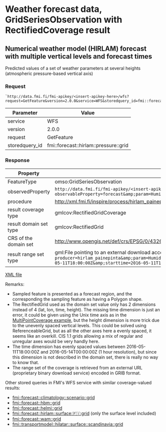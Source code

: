 # Weather forecast data, GridSeriesObservation with RectifiedCoverage result

## Numerical weather model (HIRLAM) forecast with multiple vertical levels and forecast times

Predicted values of a set of weather parameters at several heights (atmospheric pressure-based vertical axis)

### Request

	`http://data.fmi.fi/fmi-apikey/<insert-apikey-here>/wfs?request=GetFeature&version=2.0.0&service=WFS&storedquery_id=fmi::forecast::hirlam::pressure::grid`

Parameter      | Value
---------------|----------------
service        | WFS
version        | 2.0.0
request        | GetFeature
storedquery_id | fmi::forecast::hirlam::pressure::grid

### Response

Property               | Value
-----------------------|-------------------
FeatureType            | omso:GridSeriesObservation
observedProperty       | `http://data.fmi.fi/fmi-apikey/<insert-apikey-here>/meta?observableProperty=forecast&amp;param=Humidity,Temperature,GeopHeight,VelocityPotential,WindUMS,WindVMS,PseudoAdiabaticPotentialTemperature,DewPoint&amp;language=eng&amp;units=grib`
procedure              | http://xml.fmi.fi/inspire/process/hirlam_painepinta
result coverage type   | gmlcov:RectifiedGridCoverage
result domain set type | gmlcov:RectifiedGrid
CRS of the domain set  | http://www.opengis.net/def/crs/EPSG/0/4326
result range set type  | gml:File pointing to an external download access point `http://data.fmi.fi/fmi-apikey/<insert-apikey-here>/download?producer=hirlam_painepinta&amp;param=Humidity,Temperature,GeopHeight,VelocityPotential,WindUMS,WindVMS,PseudoAdiabaticPotentialTemperature,DewPoint&amp;bbox=-180,25.6476611861807,180,89.9999445853145&amp;origintime=2016-05-11T18:00:00Z&amp;starttime=2016-05-11T18:00:00Z&amp;endtime=2016-05-14T00:00:00Z&amp;format=grib2&amp;projection=epsg:4326&amp;levels=1000,925,850,700,500,400,300,250,200,100,50`

[XML file](./fmi-wfs-forecast-hirlam-levels.xml)

Remarks:

* Sampled feature is presented as a forecast region, and the corresponding the sampling feature as having a Polygon shape.
* The RectifiedGrid used as the domain set value only has 2 dimensions instead of 4 (lat, lon, time, height). The missing time dimension is just an error, it could be given using the Unix time axis as in the [MultiPointCoverage example](../gridseriesobservation_multipointcoverage/README.md), but the height dimension is more trick due to the unevenly spaced vertical levels. This could be solved using ReferenceableGrid, but as all the other axes here a evenly spaced, it seems like an overkill. CIS 1.1 grids allowing a mix of regular and unregular axes would be very handly here.
* The time dimension has evenly spaced values between 2016-05-11T18:00:00Z and 2016-05-14T00:00:00Z (1 hour resolution), but since this dimension is not described in the domain set, there is really no way to know that.
* The range set of the coverage is retrieved from an external URL (proprietary binary download service) encoded in GRIB format.

Other stored queries in FMI's WFS service with similar coverage-valued results:

* [fmi::forecast::climatology::scenario::grid](http://data.fmi.fi/fmi-apikey/<insert-apikey-here>/wfs?request=DescribeStoredQueries&version=2.0.0&service=WFS&storedquery_id=fmi::forecast::climatology::scenario::grid)
* [fmi::forecast::hbm::grid](http://data.fmi.fi/fmi-apikey/<insert-apikey-here>/wfs?request=DescribeStoredQueries&version=2.0.0&service=WFS&storedquery_id=fmi::forecast::hbm::grid)
* [fmi::forecast::helmi::grid](http://data.fmi.fi/fmi-apikey/<insert-apikey-here>/wfs?request=DescribeStoredQueries&version=2.0.0&service=WFS&storedquery_id=fmi::forecast::helmi::grid)
* [fmi::forecast::hirlam::surface::finland::grid](http://data.fmi.fi/fmi-apikey/<insert-apikey-here>/wfs?request=DescribeStoredQueries&version=2.0.0&service=WFS&storedquery_id=hirlam::surface::finland::grid) (only the surface level included)
* [fmi::forecast::wam::grid](http://data.fmi.fi/fmi-apikey/<insert-apikey-here>/wfs?request=DescribeStoredQueries&version=2.0.0&service=WFS&storedquery_id=fmi::forecast::wam::grid)
* [fmi::transportmodel::hilatar::surface::scandinavia::grid](http://data.fmi.fi/fmi-apikey/<insert-apikey-here>/wfs?request=DescribeStoredQueries&version=2.0.0&service=WFS&storedquery_id=fmi::transportmodel::hilatar::surface::scandinavia::grid)

